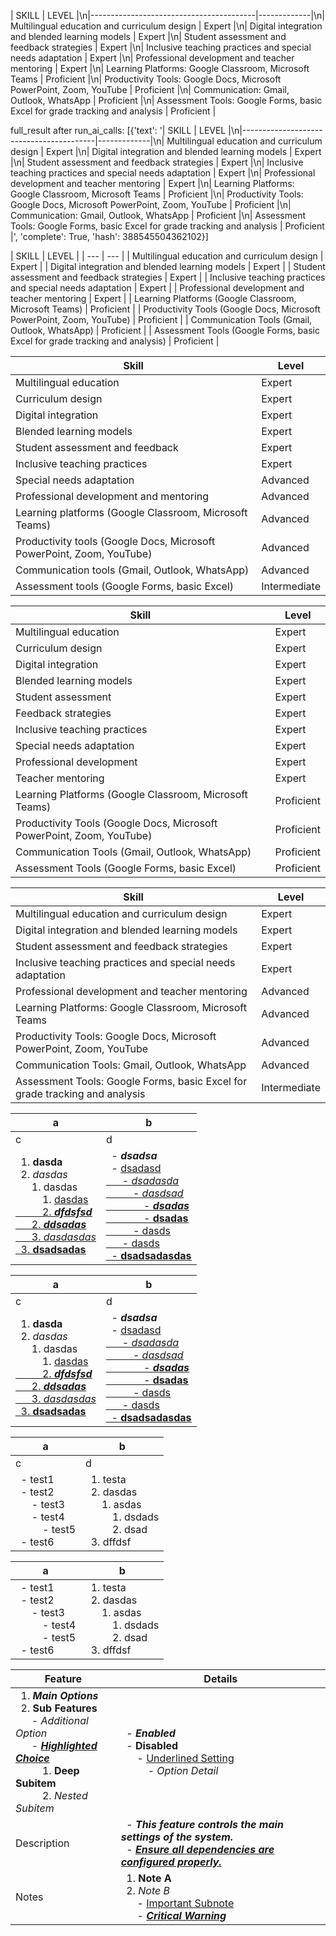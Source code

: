 | SKILL                                   | LEVEL       |\n|-----------------------------------------|-------------|\n| Multilingual education and curriculum design | Expert       |\n| Digital integration and blended learning models | Expert       |\n| Student assessment and feedback strategies | Expert       |\n| Inclusive teaching practices and special needs adaptation | Expert       |\n| Professional development and teacher mentoring | Expert       |\n| Learning Platforms: Google Classroom, Microsoft Teams | Proficient   |\n| Productivity Tools: Google Docs, Microsoft PowerPoint, Zoom, YouTube | Proficient   |\n| Communication: Gmail, Outlook, WhatsApp | Proficient   |\n| Assessment Tools: Google Forms, basic Excel for grade tracking and analysis | Proficient   |

full_result after run_ai_calls: [{'text': '| SKILL                                   | LEVEL       |\n|-----------------------------------------|-------------|\n| Multilingual education and curriculum design | Expert       |\n| Digital integration and blended learning models | Expert       |\n| Student assessment and feedback strategies | Expert       |\n| Inclusive teaching practices and special needs adaptation | Expert       |\n| Professional development and teacher mentoring | Expert       |\n| Learning Platforms: Google Classroom, Microsoft Teams | Proficient   |\n| Productivity Tools: Google Docs, Microsoft PowerPoint, Zoom, YouTube | Proficient   |\n| Communication: Gmail, Outlook, WhatsApp | Proficient   |\n| Assessment Tools: Google Forms, basic Excel for grade tracking and analysis | Proficient   |', 'complete': True, 'hash': 388545504362102}]


| SKILL | LEVEL | | --- | --- | | Multilingual education and curriculum design | Expert | | Digital integration and blended learning models | Expert | | Student assessment and feedback strategies | Expert | | Inclusive teaching practices and special needs adaptation | Expert | | Professional development and teacher mentoring | Expert | | Learning Platforms (Google Classroom, Microsoft Teams) | Proficient | | Productivity Tools (Google Docs, Microsoft PowerPoint, Zoom, YouTube) | Proficient | | Communication Tools (Gmail, Outlook, WhatsApp) | Proficient | | Assessment Tools (Google Forms, basic Excel for grade tracking and analysis) | Proficient |

| Skill                                   | Level          |
|-----------------------------------------|----------------|
| Multilingual education                  | Expert         |
| Curriculum design                       | Expert         |
| Digital integration                     | Expert         |
| Blended learning models                 | Expert         |
| Student assessment and feedback         | Expert         |
| Inclusive teaching practices            | Expert         |
| Special needs adaptation                | Advanced       |
| Professional development and mentoring  | Advanced       |
| Learning platforms (Google Classroom, Microsoft Teams) | Advanced |
| Productivity tools (Google Docs, Microsoft PowerPoint, Zoom, YouTube) | Advanced |
| Communication tools (Gmail, Outlook, WhatsApp) | Advanced |
| Assessment tools (Google Forms, basic Excel) | Intermediate |


| Skill                                | Level        |
|-------------------------------------|--------------|
| Multilingual education              | Expert       |
| Curriculum design                   | Expert       |
| Digital integration                 | Expert       |
| Blended learning models             | Expert       |
| Student assessment                  | Expert       |
| Feedback strategies                 | Expert       |
| Inclusive teaching practices        | Expert       |
| Special needs adaptation            | Expert       |
| Professional development            | Expert       |
| Teacher mentoring                   | Expert       |
| Learning Platforms (Google Classroom, Microsoft Teams) | Proficient   |
| Productivity Tools (Google Docs, Microsoft PowerPoint, Zoom, YouTube) | Proficient   |
| Communication Tools (Gmail, Outlook, WhatsApp) | Proficient   |
| Assessment Tools (Google Forms, basic Excel) | Proficient   |


| Skill                                   | Level         |
|-----------------------------------------|---------------|
| Multilingual education and curriculum design | Expert        |
| Digital integration and blended learning models | Expert        |
| Student assessment and feedback strategies | Expert        |
| Inclusive teaching practices and special needs adaptation | Expert        |
| Professional development and teacher mentoring | Advanced      |
| Learning Platforms: Google Classroom, Microsoft Teams | Advanced      |
| Productivity Tools: Google Docs, Microsoft PowerPoint, Zoom, YouTube | Advanced      |
| Communication Tools: Gmail, Outlook, WhatsApp | Advanced      |
| Assessment Tools: Google Forms, basic Excel for grade tracking and analysis | Intermediate  |



| a | b |
| --- | --- |
| c | d |
| &nbsp;&nbsp;1. **dasda**<br>&nbsp;&nbsp;2. _dasdas_<br>&nbsp;&nbsp;&nbsp;&nbsp;&nbsp;&nbsp;1. dasdas<br>&nbsp;&nbsp;&nbsp;&nbsp;&nbsp;&nbsp;&nbsp;&nbsp;&nbsp;&nbsp;1. <u>dasdas<u><br>&nbsp;&nbsp;&nbsp;&nbsp;&nbsp;&nbsp;&nbsp;&nbsp;&nbsp;&nbsp;2. <u>_**dfdsfsd**_<u><br>&nbsp;&nbsp;&nbsp;&nbsp;&nbsp;&nbsp;2. _**ddsadas**_<br>&nbsp;&nbsp;&nbsp;&nbsp;&nbsp;&nbsp;3. <u>_dasdasdas_<u><br>&nbsp;&nbsp;3. <u>**dsadsadas**<u><br> | &nbsp;&nbsp;- _**dsadsa**_<br>&nbsp;&nbsp;- <u>dsadasd<u><br>&nbsp;&nbsp;&nbsp;&nbsp;&nbsp;&nbsp;- <u>_dsadasda_<u><br>&nbsp;&nbsp;&nbsp;&nbsp;&nbsp;&nbsp;&nbsp;&nbsp;&nbsp;&nbsp;- _dasdsad_<br>&nbsp;&nbsp;&nbsp;&nbsp;&nbsp;&nbsp;&nbsp;&nbsp;&nbsp;&nbsp;&nbsp;&nbsp;&nbsp;&nbsp;- <u>_**dsadas**_<u><br>&nbsp;&nbsp;&nbsp;&nbsp;&nbsp;&nbsp;&nbsp;&nbsp;&nbsp;&nbsp;&nbsp;&nbsp;&nbsp;&nbsp;- **dsadas**<br>&nbsp;&nbsp;&nbsp;&nbsp;&nbsp;&nbsp;&nbsp;&nbsp;&nbsp;&nbsp;- dasds<br>&nbsp;&nbsp;&nbsp;&nbsp;&nbsp;&nbsp;- dasds<br>&nbsp;&nbsp;- <u>**dsadsadasdas**<u><br> |



| a | b |
| --- | --- |
| c | d |
| &nbsp;&nbsp;1. **dasda**<br>&nbsp;&nbsp;2. _dasdas_<br>&nbsp;&nbsp;&nbsp;&nbsp;&nbsp;&nbsp;1. dasdas<br>&nbsp;&nbsp;&nbsp;&nbsp;&nbsp;&nbsp;&nbsp;&nbsp;&nbsp;&nbsp;1. <u>dasdas<u><br>&nbsp;&nbsp;&nbsp;&nbsp;&nbsp;&nbsp;&nbsp;&nbsp;&nbsp;&nbsp;2. <u>_**dfdsfsd**_<u><br>&nbsp;&nbsp;&nbsp;&nbsp;&nbsp;&nbsp;2. _**ddsadas**_<br>&nbsp;&nbsp;&nbsp;&nbsp;&nbsp;&nbsp;3. <u>_dasdasdas_<u><br>&nbsp;&nbsp;3. <u>**dsadsadas**<u><br> | &nbsp;&nbsp;- _**dsadsa**_<br>&nbsp;&nbsp;- <u>dsadasd<u><br>&nbsp;&nbsp;&nbsp;&nbsp;&nbsp;&nbsp;- <u>_dsadasda_<u><br>&nbsp;&nbsp;&nbsp;&nbsp;&nbsp;&nbsp;&nbsp;&nbsp;&nbsp;&nbsp;- _dasdsad_<br>&nbsp;&nbsp;&nbsp;&nbsp;&nbsp;&nbsp;&nbsp;&nbsp;&nbsp;&nbsp;&nbsp;&nbsp;&nbsp;&nbsp;- <u>_**dsadas**_<u><br>&nbsp;&nbsp;&nbsp;&nbsp;&nbsp;&nbsp;&nbsp;&nbsp;&nbsp;&nbsp;&nbsp;&nbsp;&nbsp;&nbsp;- **dsadas**<br>&nbsp;&nbsp;&nbsp;&nbsp;&nbsp;&nbsp;&nbsp;&nbsp;&nbsp;&nbsp;- dasds<br>&nbsp;&nbsp;&nbsp;&nbsp;&nbsp;&nbsp;- dasds<br>&nbsp;&nbsp;- <u>**dsadsadasdas**<u><br> |




| a | b |
| --- | --- |
| c | d |
| &nbsp;&nbsp;- test1<br>&nbsp;&nbsp;- test2<br>&nbsp;&nbsp;&nbsp;&nbsp;&nbsp;&nbsp;- test3<br>&nbsp;&nbsp;&nbsp;&nbsp;&nbsp;&nbsp;- test4<br>&nbsp;&nbsp;&nbsp;&nbsp;&nbsp;&nbsp;&nbsp;&nbsp;&nbsp;&nbsp;- test5<br>&nbsp;&nbsp;- test6<br> | &nbsp;&nbsp;1. testa<br>&nbsp;&nbsp;2. dasdas<br>&nbsp;&nbsp;&nbsp;&nbsp;&nbsp;&nbsp;1. asdas<br>&nbsp;&nbsp;&nbsp;&nbsp;&nbsp;&nbsp;&nbsp;&nbsp;&nbsp;&nbsp;1. dsdads<br>&nbsp;&nbsp;&nbsp;&nbsp;&nbsp;&nbsp;&nbsp;&nbsp;&nbsp;&nbsp;2. dsad<br>&nbsp;&nbsp;3. dffdsf<br> |


| a | b |
| --- | --- |
| &nbsp;&nbsp;- test1<br>&nbsp;&nbsp;- test2<br>&nbsp;&nbsp;&nbsp;&nbsp;&nbsp;&nbsp;- test3<br>&nbsp;&nbsp;&nbsp;&nbsp;&nbsp;&nbsp;&nbsp;&nbsp;&nbsp;&nbsp;- test4<br>&nbsp;&nbsp;&nbsp;&nbsp;&nbsp;&nbsp;&nbsp;&nbsp;&nbsp;&nbsp;- test5<br>&nbsp;&nbsp;- test6<br> | &nbsp;&nbsp;1. testa<br>&nbsp;&nbsp;2. dasdas<br>&nbsp;&nbsp;&nbsp;&nbsp;&nbsp;&nbsp;1. asdas<br>&nbsp;&nbsp;&nbsp;&nbsp;&nbsp;&nbsp;&nbsp;&nbsp;&nbsp;&nbsp;1. dsdads<br>&nbsp;&nbsp;&nbsp;&nbsp;&nbsp;&nbsp;&nbsp;&nbsp;&nbsp;&nbsp;2. dsad<br>&nbsp;&nbsp;3. dffdsf<br> |


| Feature | Details |
| --- | --- |
| &nbsp;&nbsp;1. _**Main Options**_<br>&nbsp;&nbsp;2. **Sub Features**<br>&nbsp;&nbsp;&nbsp;&nbsp;&nbsp;&nbsp;- _Additional Option_<br>&nbsp;&nbsp;&nbsp;&nbsp;&nbsp;&nbsp;- <u>_**Highlighted Choice**_</u><br>&nbsp;&nbsp;&nbsp;&nbsp;&nbsp;&nbsp;&nbsp;&nbsp;&nbsp;&nbsp;1. **Deep Subitem**<br>&nbsp;&nbsp;&nbsp;&nbsp;&nbsp;&nbsp;&nbsp;&nbsp;&nbsp;&nbsp;2. _Nested Subitem_<br> | &nbsp;&nbsp;- _**Enabled**_<br>&nbsp;&nbsp;- **Disabled**<br>&nbsp;&nbsp;&nbsp;&nbsp;&nbsp;&nbsp;- <u>Underlined Setting</u><br>&nbsp;&nbsp;&nbsp;&nbsp;&nbsp;&nbsp;&nbsp;&nbsp;&nbsp;&nbsp;- _Option Detail_<br> |
| Description | &nbsp;&nbsp;- _**This feature controls the main settings of the system.**_<br>&nbsp;&nbsp;- <u>_**Ensure all dependencies are configured properly.**_</u><br> |
| Notes | &nbsp;&nbsp;1. **Note A**<br>&nbsp;&nbsp;2. _Note B_<br>&nbsp;&nbsp;&nbsp;&nbsp;&nbsp;&nbsp;- <u>Important Subnote</u><br>&nbsp;&nbsp;&nbsp;&nbsp;&nbsp;&nbsp;- <u>_**Critical Warning**_</u><br> |
